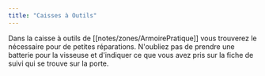 ```yaml
---
title: "Caisses à Outils"
---
```


Dans la caisse à outils de [[notes/zones/ArmoirePratique]] vous trouverez le nécessaire pour de petites réparations. N'oubliez pas de prendre une batterie pour la visseuse et d'indiquer ce que vous avez pris sur la fiche de suivi qui se trouve sur la porte.